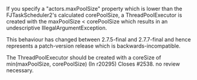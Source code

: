 If you specify a "actors.maxPoolSize" property which is lower than the FJTaskScheduler2's calculated corePoolSize, a ThreadPoolExecutor is created with the maxPoolSize < corePoolSize which results in an undescriptive IllegalArgumentException. 

This behaviour has changed between 2.7.5-final and 2.7.7-final and hence represents a patch-version release which is backwards-incompatible. 

The ThreadPoolExecutor should be created with a coreSize of min(maxPoolSize, corePoolSize)
(In r20295) Closes #2538. no review necessary.
